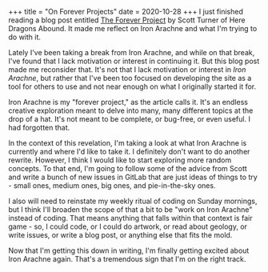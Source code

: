 +++
title = "On Forever Projects"
date = 2020-10-28
+++
I just finished reading a blog post entitled [The Forever Project](https://heredragonsabound.blogspot.com/2020/02/the-forever-project.html) by Scott Turner of Here Dragons Abound. It made me reflect on Iron Arachne and what I'm trying to do with it.

Lately I've been taking a break from Iron Arachne, and while on that break, I've found that I lack motivation or interest in continuing it. But this blog post made me reconsider that. It's not that I lack motivation or interest in _Iron Arachne_, but rather that I've been too focused on developing the site as a tool for others to use and not near enough on what I originally started it for.

Iron Arachne is my "forever project," as the article calls it. It's an endless creative exploration meant to delve into many, many different topics at the drop of a hat. It's not meant to be complete, or bug-free, or even useful. I had forgotten that.

In the context of this revelation, I'm taking a look at what Iron Arachne is currently and where I'd like to take it. I definitely don't want to do another rewrite. However, I think I would like to start exploring more random concepts. To that end, I'm going to follow some of the advice from Scott and write a bunch of new issues in GitLab that are just ideas of things to try - small ones, medium ones, big ones, and pie-in-the-sky ones. 

I also will need to reinstate my weekly ritual of coding on Sunday mornings, but I think I'll broaden the scope of that a bit to be "work on Iron Arachne" instead of coding. That means anything that falls within that context is fair game - so, I could code, or I could do artwork, or read about geology, or write issues, or write a blog post, or anything else that fits the mold. 

Now that I'm getting this down in writing, I'm finally getting excited about Iron Arachne again. That's a tremendous sign that I'm on the right track.
